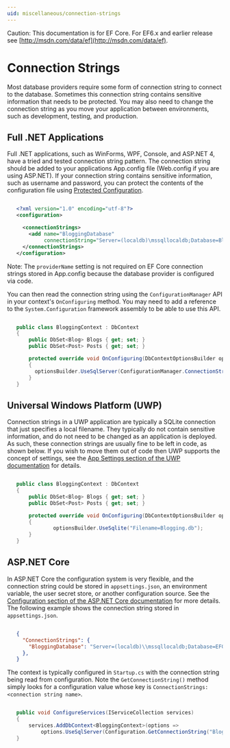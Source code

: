 ```yaml
---
uid: miscellaneous/connection-strings
---
```

Caution: This documentation is for EF Core. For EF6.x and earlier release see [http://msdn.com/data/ef](http://msdn.com/data/ef).

  # Connection Strings

Most database providers require some form of connection string to connect to the database. Sometimes this connection string contains sensitive information that needs to be protected. You may also need to change the connection string as you move your application between environments, such as development, testing, and production.

  ## Full .NET Applications

Full .NET applications, such as WinForms, WPF, Console, and ASP.NET 4, have a tried and tested connection string pattern. The connection string should be added to your applications App.config file (Web.config if you are using ASP.NET). If your connection string contains sensitive information, such as username and password, you can protect the contents of the configuration file using [Protected Configuration](https://msdn.microsoft.com/en-us/library/53tyfkaw.aspx).

<!-- literal_block {"language": "xml", "xml:space": "preserve", "classes": [], "backrefs": [], "names": [], "dupnames": [], "highlight_args": {}, "ids": [], "linenos": true} -->

````xml

   <?xml version="1.0" encoding="utf-8"?>
   <configuration>

     <connectionStrings>
       <add name="BloggingDatabase"
            connectionString="Server=(localdb)\mssqllocaldb;Database=Blogging;Trusted_Connection=True;" />
     </connectionStrings>
   </configuration>
   ````

Note: The `providerName` setting is not required on EF Core connection strings stored in App.config because the database provider is configured via code.

You can then read the connection string using the `ConfigurationManager` API in your context's `OnConfiguring` method. You may need to add a reference to the `System.Configuration` framework assembly to be able to use this API.

<!-- literal_block {"language": "c#", "xml:space": "preserve", "classes": [], "backrefs": [], "names": [], "dupnames": [], "highlight_args": {}, "ids": [], "linenos": true} -->

````c#

   public class BloggingContext : DbContext
   {
       public DbSet<Blog> Blogs { get; set; }
       public DbSet<Post> Posts { get; set; }

       protected override void OnConfiguring(DbContextOptionsBuilder optionsBuilder)
       {
         optionsBuilder.UseSqlServer(ConfigurationManager.ConnectionStrings["BloggingDatabase"].ConnectionString);
       }
   }
   ````

  ## Universal Windows Platform (UWP)

Connection strings in a UWP application are typically a SQLite connection that just specifies a local filename. They typically do not contain sensitive information, and do not need to be changed as an application is deployed. As such, these connection strings are usually fine to be left in code, as shown below. If you wish to move them out of code then UWP supports the concept of settings, see the [App Settings section of the UWP documentation](https://msdn.microsoft.com/windows/uwp/app-settings/store-and-retrieve-app-data) for details.

<!-- literal_block {"language": "c#", "xml:space": "preserve", "classes": [], "backrefs": [], "names": [], "dupnames": [], "highlight_args": {}, "ids": [], "linenos": true} -->

````c#

   public class BloggingContext : DbContext
   {
       public DbSet<Blog> Blogs { get; set; }
       public DbSet<Post> Posts { get; set; }

       protected override void OnConfiguring(DbContextOptionsBuilder optionsBuilder)
       {
               optionsBuilder.UseSqlite("Filename=Blogging.db");
       }
   }
   ````

  ## ASP.NET Core

In ASP.NET Core the configuration system is very flexible, and the connection string could be stored in `appsettings.json`, an environment variable, the user secret store, or another configuration source. See the [Configuration section of the ASP.NET Core documentation](https://docs.asp.net/en/latest/fundamentals/configuration.html) for more details. The following example shows the connection string stored in `appsettings.json`.

<!-- literal_block {"language": "json", "xml:space": "preserve", "classes": [], "backrefs": [], "names": [], "dupnames": [], "highlight_args": {}, "ids": [], "linenos": true} -->

````json

   {
     "ConnectionStrings": {
       "BloggingDatabase": "Server=(localdb)\\mssqllocaldb;Database=EFGetStarted.ConsoleApp.NewDb;Trusted_Connection=True;"
     },
   }
   ````

The context is typically configured in `Startup.cs` with the connection string being read from configuration. Note the `GetConnectionString()` method simply looks for a configuration value whose key is `ConnectionStrings:<connection string name>`.

<!-- literal_block {"language": "c#", "xml:space": "preserve", "classes": [], "backrefs": [], "names": [], "dupnames": [], "highlight_args": {}, "ids": [], "linenos": true} -->

````c#

   public void ConfigureServices(IServiceCollection services)
   {
       services.AddDbContext<BloggingContext>(options =>
           options.UseSqlServer(Configuration.GetConnectionString("BloggingDatabase")));
   }
   ````
